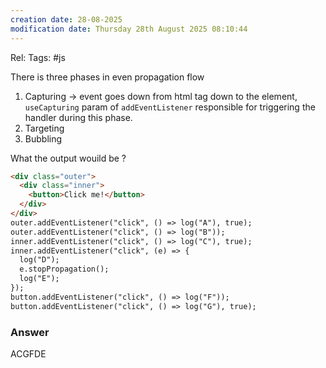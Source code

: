 ```yaml
---
creation date: 28-08-2025
modification date: Thursday 28th August 2025 08:10:44
---
```

Rel:
Tags:  #js

There is three phases in even propagation flow
1. Capturing -> event goes down from html tag down to the element, `useCapturing` param of `addEventListener` responsible for triggering the handler during this phase.
2. Targeting
3. Bubbling


What the output wouild be ?
```html
<div class="outer">
  <div class="inner">
    <button>Click me!</button>
  </div>
</div>
outer.addEventListener("click", () => log("A"), true);
outer.addEventListener("click", () => log("B"));
inner.addEventListener("click", () => log("C"), true);
inner.addEventListener("click", (e) => {
  log("D");
  e.stopPropagation();
  log("E");
});
button.addEventListener("click", () => log("F"));
button.addEventListener("click", () => log("G"), true);
```
### Answer

ACGFDE